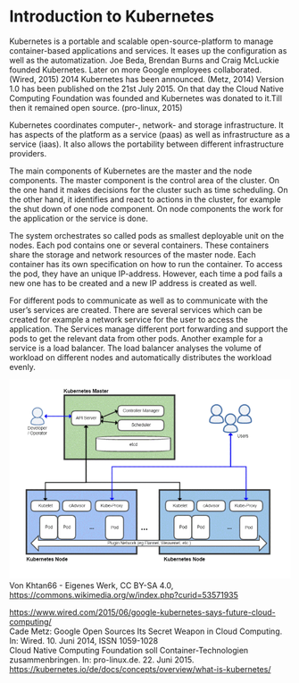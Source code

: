 # Introduction to Kubernetes

Kubernetes is a portable and scalable open-source-platform to manage container-based applications and services. It eases up the configuration as well as the automatization. Joe Beda, Brendan Burns and Craig McLuckie founded Kubernetes. Later on more Google employees collaborated. (Wired, 2015) 2014 Kubernetes has been announced. (Metz, 2014) Version 1.0 has been published on the 21st July 2015. On that day the Cloud Native Computing Foundation was founded and Kubernetes was donated to it.Till then it remained open source. (pro-linux, 2015)

Kubernetes coordinates computer-, network- and storage infrastructure. It has aspects of the platform as a service (paas) as well as infrastructure as a service (iaas). It also allows the portability between different infrastructure providers.

The main components of Kubernetes are the master and the node components. The master component is the control area of the cluster. On the one hand it makes decisions for the cluster such as time scheduling. On the other hand, it identifies and react to actions in the cluster, for example the shut down of one node component. On node components the work for the application or the service is done.

The system orchestrates so called pods as smallest deployable unit on the nodes. Each pod contains one or several containers. These containers share the storage and network resources of the master node. Each container has its own specification on how to run the container. To access the pod, they have an unique IP-address. However, each time a pod fails a new one has to be created and a new IP address is created as well.

For different pods to communicate as well as to communicate with the user’s services are created. There are several services which can be created for example a network service for the user to access the application. The Services manage different port forwarding and support the pods to get the relevant data from other pods. Another example for a service is a load balancer. The load balancer analyses the volume of workload on different nodes and automatically distributes the workload evenly. 

![Kubernetes Architecture](images/kubernetes_architecture.png)  
Von Khtan66 - Eigenes Werk, CC BY-SA 4.0, https://commons.wikimedia.org/w/index.php?curid=53571935


https://www.wired.com/2015/06/google-kubernetes-says-future-cloud-computing/  
Cade Metz: Google Open Sources Its Secret Weapon in Cloud Computing. In: Wired. 10. Juni 2014, ISSN 1059-1028  
Cloud Native Computing Foundation soll Container-Technologien zusammenbringen. In: pro-linux.de. 22. Juni 2015.  
https://kubernetes.io/de/docs/concepts/overview/what-is-kubernetes/

